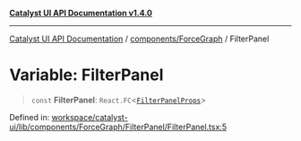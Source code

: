 [**Catalyst UI API Documentation v1.4.0**](../../../README.md)

---

[Catalyst UI API Documentation](../../../README.md) / [components/ForceGraph](../README.md) / FilterPanel

# Variable: FilterPanel

> `const` **FilterPanel**: `React.FC`\<[`FilterPanelProps`](../../../ForceGraph/types/filterTypes/interfaces/FilterPanelProps.md)\>

Defined in: [workspace/catalyst-ui/lib/components/ForceGraph/FilterPanel/FilterPanel.tsx:5](https://github.com/TheBranchDriftCatalyst/catalyst-ui/blob/main/lib/components/ForceGraph/FilterPanel/FilterPanel.tsx#L5)
